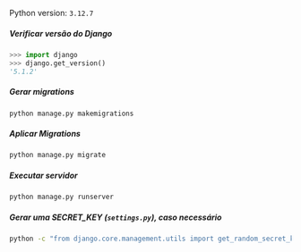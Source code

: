 Python version: `3.12.7`

##### Verificar versão do Django
```python
>>> import django
>>> django.get_version()
'5.1.2'
```

##### Gerar migrations
```bash
python manage.py makemigrations
```

##### Aplicar Migrations
```bash
python manage.py migrate
```

##### Executar servidor
```bash
python manage.py runserver
```

##### Gerar uma SECRET_KEY (`settings.py`), caso necessário
```bash
python -c "from django.core.management.utils import get_random_secret_key; print(get_random_secret_key())"
```